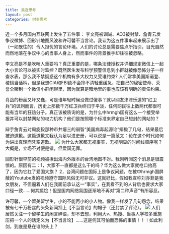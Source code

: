 ```yaml
---
title: 最近思考
layout: post
categories: 时事思考
---
```

近一个多月国内互联网上发生了五件事： 李文亮被训诫、AO3被封禁、詹青云发争议微博、回形针地图风波和许可馨不当言论。我认为这五件事串起来展示出了（一如既往的）令人担忧的言论环境。人们的讨论总是需要焦点所指引，目光自然而然地落在争议中心的当事人身上，然而事件的背景推手却往往被忽略。

李文亮是不是吹哨人重要吗？真正重要的是，哪条法律授权并详细规定微信上一起大小言论可以被实时监控？既然医生发布科学预警信息到小群就被像恐怖分子一样查水表，那么我不禁疑惑这个机构有多大权力又受谁约束? 人们常拿美国斯诺登、棱镜当话柄，但是我想CIA和FBI绝不会拎不清轻重缓急，把自己的秘密使命、荣誉全赌到一个微信小群闲聊里，因为就算是暗地里的事也应该有明确的责任约束。

肖战的粉丝又坏又蠢，可是谁年轻时候没做过傻事？就以网友津津乐道的“红卫兵”的讽刺而言，历史上那数千万红卫兵终归于平淡，任何网民往上数两代都很可能有当年的狂热分子。真正该被质询的是，为什么中hrmgh国有这么一个接受举报并可以封禁网站的权力机构？他们是按照哪个标准来界定自己想封的网站的？

辩手詹青云对周旋毅那种市井瘪三的弱智“美国病毒起源论”揶揄了几句，结果最后被迫道歉。这篇道歉文我认为足以进史册，可以说是一篇范文：论在这个时代如何为讲出真理而凭空道歉。 ![](https://nullrecurrent.github.io//image/97.png) 为什么大家都无视事实，无视明显的时间线顺序呢？大概是，立场不对便是错，但爱国无罪。

回形针很早前的视频被揪出海内外版本的台湾地图不对。我刚听闻这个消息是很震惊的。原因有二：1，大家不一直都是这么干的吗？华为这么做大家就枪口抬高了，因为它扛了爱国大旗？ 2，台湾问题在国际上是争议问题，在被中hrmgh国屏蔽的Youtube发的视频遵守国际风俗无可非议。这就好比，假如我宣称刘亦菲是我女朋友，不但逼着人们在我面前承认这一“事实”，在我看不到的人背后也要求大家口径一致……何其尴尬！但是国内网络氛围逐渐地不再对“第二种声音”有所容忍。

许可馨，一个留美留学生，小的不能再小的小人物。像我一样发了几句怨念，结果被有七千万粉丝的头条新闻扣上【不当言论】的帽子（还封禁了评论）。
 ![](https://nullrecurrent.github.io//image/98.png)  人们居然关注一个留学生的闲言碎语，却不去想，利用大v、热搜、当事人学校多重施压把一个人的话定义为【不当言论】……这是何其可怕而恐怖的事情！！！如此利剑，到底是悬在谁的头上？
